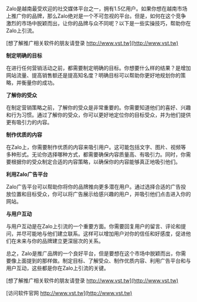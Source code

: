 Zalo是越南最受欢迎的社交媒体平台之一，拥有1.5亿用户。如果你想在越南市场上推广你的品牌，那么Zalo绝对是一个不可忽视的平台。但是，如何在这个竞争激烈的市场中脱颖而出，让你的品牌与众不同呢？以下是一些实操技巧，帮助你在Zalo上引流。

[想了解推广相关软件的朋友请登录 http://www.vst.tw](http://www.vst.tw)

**制定明确的目标**

在进行任何营销活动之前，都需要制定明确的目标。你想要什么样的结果？是增加网站流量、提高销售额还是提高知名度？明确目标可以帮助你更好地规划你的策略，并衡量你的成功。

**了解你的受众**

在制定营销策略之前，了解你的受众是非常重要的。你需要知道他们的喜好、兴趣和行为习惯。通过了解你的受众，你可以更好地定位你的目标受众，并为他们提供更有吸引力的内容。

**制作优质的内容**

在Zalo上，你需要制作优质的内容来吸引用户。这可能包括文字、图片、视频等多种形式。无论你选择哪种方式，都需要确保内容质量高、有吸引力。同时，你需要根据你的受众制定合适的内容策略，以确保你的内容能够真正地吸引他们。

**利用Zalo广告平台**

Zalo广告平台可以帮助你将你的品牌推向更多潜在用户。通过选择合适的广告投放位置和目标受众，你可以将广告展示给感兴趣的用户，并吸引他们点击进入你的网站。

**与用户互动**

与用户互动是在Zalo上引流的一个重要方面。你需要回复用户的留言、评论和提问，并尽可能地与他们建立联系。这样可以增加用户对你的信任和好感度，促进他们在未来与你的品牌建立更深层次的关系。

总之，Zalo是推广品牌的一个良好平台，但是要想在这个市场中脱颖而出，你需要像上面提到的那样做。制定目标、了解受众、制作优质内容、利用广告平台和与用户互动，这些都是你在Zalo上引流的关键。

[想了解推广相关软件的朋友请登录 http://www.vst.tw](http://www.vst.tw)


[访问软件官网 http://www.vst.tw](http://www.vst.tw)
